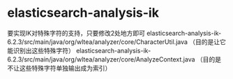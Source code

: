 # elasticsearch-analysis-ik
要实现IK对特殊字符的支持，只要修改2处地方即可
elasticsearch-analysis-ik-6.2.3/src/main/java/org/wltea/analyzer/core/CharacterUtil.java   （目的是让它能识别出这些特殊字符）
elasticsearch-analysis-ik-6.2.3/src/main/java/org/wltea/analyzer/core/AnalyzeContext.java  （目的是不让这些特殊字符单独输出成为索引）
